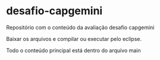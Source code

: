 # desafio-capgemini
Repositório com o conteúdo da avaliação desafio capgemini

Baixar os arquivos e compilar ou executar pelo eclipse. 

Todo  o conteúdo principal está dentro do arquivo main
